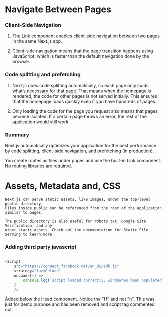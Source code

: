 # Navigate Between Pages


### Client-Side Navigation
1. The Link component enables client-side navigation between two pages in the same Next.js app.

2. Client-side navigation means that the page transition happens using JavaScript,
which is faster than the default navigation done by the browser.



### Code splitting and prefetching

1. Next.js does code splitting automatically, so each page only loads what’s necessary for that page.
    That means when the homepage is rendered, the code for other pages
    is not served initially.
    This ensures that the homepage loads quickly even if you have
    hundreds of pages.

2. Only loading the code for the page you request also means that pages become isolated. 
If a certain page throws an error, the rest of the application would still work.

### Summary
Next.js automatically optimizes your application for the best performance by code splitting,
client-side navigation, and prefetching (in production).

You create routes as files under pages and use the built-in Link component.
No routing libraries are required.



# Assets, Metadata and, CSS

    Next.js can serve static assets, like images, under the top-level public directory.
    Files inside public can be referenced from the root of the application similar to pages.

    The public directory is also useful for robots.txt, Google Site Verification, and any
    other static assets. Check out the documentation for Static File Serving to learn more.


### Adding third party javascript
```js

<Script
    src="https://connect.facebook.net/en_US/sdk.js"
    strategy="lazyOnload"
    onLoad={() =>
        console.log(`script loaded correctly, windowhas been populated`)
    }
    />
```

Added below the Head component. Notice the "H" and not "h".
This was just for demo purpose and has been removed and script tag commented out.